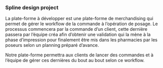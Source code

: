 ### Spline design project
La plate-forme à développer est une plate-forme de merchandising qui permet de gérer le workflow de la commande à l’opération de posage. Le processus commencera par la commande d’un client, cette dernière passera par l’équipe créa afin d’obtenir une validation qui la mène à la phase d’impression pour finalement être mis dans les pharmacies par les poseurs selon un planning préparé d’avance.

Notre plate-forme permettra aux clients de lancer des commandes et à l’équipe de gérer ces dernières du bout au bout selon ce workflow.